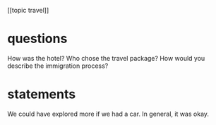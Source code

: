 [[topic travel]]

# questions
How was the hotel?
Who chose the travel package?
How would you describe the immigration process?

# statements
We could have explored more if we had a car.
In general, it was okay.